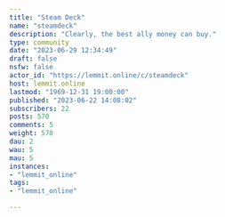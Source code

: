 ```yaml
---
title: "Steam Deck" 
name: "steamdeck"
description: "Clearly, the best ally money can buy."
type: community
date: "2023-06-29 12:34:49"
draft: false
nsfw: false
actor_id: "https://lemmit.online/c/steamdeck"
host: lemmit.online
lastmod: "1969-12-31 19:00:00"
published: "2023-06-22 14:08:02"
subscribers: 22
posts: 570
comments: 5
weight: 570
dau: 2
wau: 5
mau: 5
instances:
- "lemmit_online"
tags: 
- "lemmit_online"

---
```

